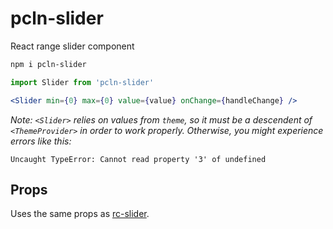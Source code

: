 # pcln-slider

React range slider component

```sh
npm i pcln-slider
```

```jsx
import Slider from 'pcln-slider'
```

```jsx
<Slider min={0} max={0} value={value} onChange={handleChange} />
```

_Note: `<Slider>` relies on values from `theme`, so it must be a descendent of `<ThemeProvider>` in order to work properly. Otherwise, you might experience errors like this:_

```
Uncaught TypeError: Cannot read property '3' of undefined
```

## Props

Uses the same props as [rc-slider][].

[rc-slider]: https://github.com/react-component/slider

